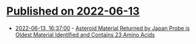 # [Published on 2022-06-13](index.md)

* [2022-06-13, 16:37:00](https://soylentnews.org/article.pl?sid=22/06/13/023220&from=rss) - [Asteroid Material Returned by Japan Probe is Oldest Material Identified and Contains 23 Amino Acids](https://soylentnews.org/article.pl?sid=22/06/13/023220&from=rss)
